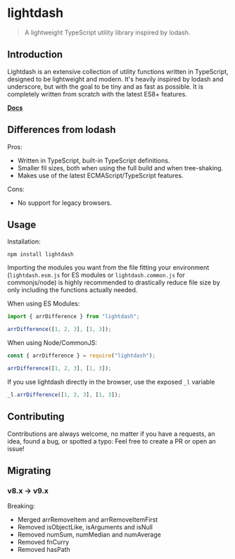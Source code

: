 # lightdash

> A lightweight TypeScript utility library inspired by lodash.

## Introduction

Lightdash is an extensive collection of utility functions written in TypeScript, designed to be lightweight and modern.
It's heavily inspired by lodash and underscore, but with the goal to be tiny and as fast as possible.
It is completely written from scratch with the latest ES8+ features.

**[Docs](https://felixrilling.github.io/lightdash/)**

## Differences from lodash

Pros:

*   Written in TypeScript, built-in TypeScript definitions.
*   Smaller fil sizes, both when using the full build and when tree-shaking.
*   Makes use of the latest ECMAScript/TypeScript features.

Cons:

*   No support for legacy browsers.

## Usage

Installation:

```shell
npm install lightdash
```

Importing the modules you want from the file fitting your environment (`lightdash.esm.js` for ES modules or `lightdash.common.js` for commonjs/node) is highly recommended to drastically reduce file size by only including the functions actually needed.

When using ES Modules:

```typescript
import { arrDifference } from "lightdash";

arrDifference([1, 2, 3], [1, 3]);
```

When using Node/CommonJS:

```typescript
const { arrDifference } = require("lightdash");

arrDifference([1, 2, 3], [1, 3]);
```

If you use lightdash directly in the browser, use the exposed `_l` variable

```typescript
_l.arrDifference([1, 2, 3], [1, 3]);
```

## Contributing

Contributions are always welcome, no matter if you have a requests, an idea, found a bug, or spotted a typo: Feel free to create a PR or open an issue!

## Migrating

### v8.x -> v9.x

Breaking:

- Merged arrRemoveItem and arrRemoveItemFirst
- Removed isObjectLike, isArguments and isNull
- Removed numSum, numMedian and numAverage
- Removed fnCurry
- Removed hasPath
